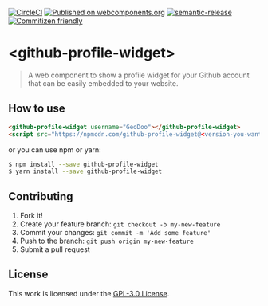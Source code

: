 [![CircleCI](https://circleci.com/gh/GeoDoo/github-profile-widget.svg?style=svg)](https://circleci.com/gh/GeoDoo/github-profile-widget)
[![Published on webcomponents.org](https://img.shields.io/badge/webcomponents.org-published-blue.svg)](https://www.webcomponents.org/element/github-profile-widget)
[![semantic-release](https://img.shields.io/badge/%20%20%F0%9F%93%A6%F0%9F%9A%80-semantic--release-e10079.svg)](https://github.com/semantic-release/semantic-release)
[![Commitizen friendly](https://img.shields.io/badge/commitizen-friendly-brightgreen.svg)](http://commitizen.github.io/cz-cli/)

# \<github-profile-widget\>

> A web component to show a profile widget for your Github account that can be easily embedded to your website.

## How to use

```html
<github-profile-widget username="GeoDoo"></github-profile-widget>
<script src="https://npmcdn.com/github-profile-widget@<version-you-want>/github-profile-widget.js"></script>
```

or you can use npm or yarn:

```bash
$ npm install --save github-profile-widget
$ yarn install --save github-profile-widget
```

## Contributing

1. Fork it!
2. Create your feature branch: `git checkout -b my-new-feature`
3. Commit your changes: `git commit -m 'Add some feature'`
4. Push to the branch: `git push origin my-new-feature`
5. Submit a pull request

## License

This work is licensed under the [GPL-3.0 License](LICENSE.md).
